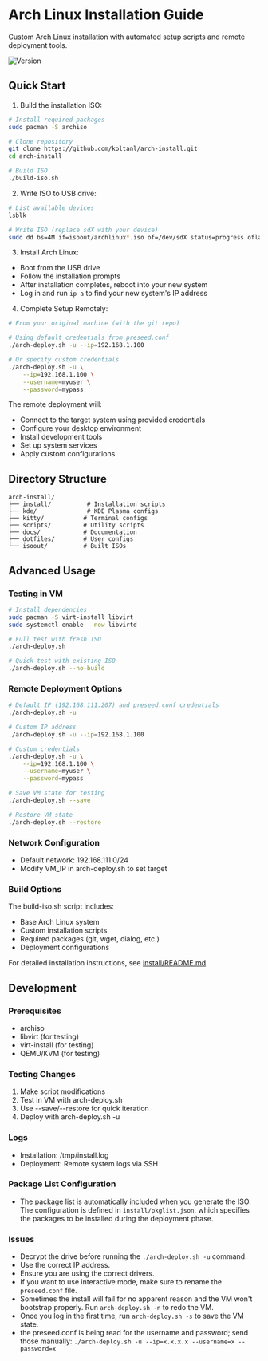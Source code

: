 # Arch Linux Installation Guide

Custom Arch Linux installation with automated setup scripts and remote deployment tools.

![Version](https://img.shields.io/badge/version-1.0.0-blue.svg)

## Quick Start

1. Build the installation ISO:
```bash
# Install required packages
sudo pacman -S archiso

# Clone repository
git clone https://github.com/koltanl/arch-install.git
cd arch-install

# Build ISO
./build-iso.sh
```

2. Write ISO to USB drive:
```bash
# List available devices
lsblk

# Write ISO (replace sdX with your device)
sudo dd bs=4M if=isoout/archlinux*.iso of=/dev/sdX status=progress oflag=sync
```

3. Install Arch Linux:
- Boot from the USB drive
- Follow the installation prompts
- After installation completes, reboot into your new system
- Log in and run `ip a` to find your new system's IP address

4. Complete Setup Remotely:
```bash
# From your original machine (with the git repo)

# Using default credentials from preseed.conf
./arch-deploy.sh -u --ip=192.168.1.100

# Or specify custom credentials
./arch-deploy.sh -u \
    --ip=192.168.1.100 \
    --username=myuser \
    --password=mypass
```

The remote deployment will:
- Connect to the target system using provided credentials
- Configure your desktop environment
- Install development tools
- Set up system services
- Apply custom configurations

## Directory Structure
```
arch-install/
├── install/          # Installation scripts
├── kde/              # KDE Plasma configs
├── kitty/           # Terminal configs
├── scripts/         # Utility scripts
├── docs/            # Documentation
├── dotfiles/        # User configs
└── isoout/          # Built ISOs
```

## Advanced Usage

### Testing in VM
```bash
# Install dependencies
sudo pacman -S virt-install libvirt
sudo systemctl enable --now libvirtd

# Full test with fresh ISO
./arch-deploy.sh

# Quick test with existing ISO
./arch-deploy.sh --no-build
```

### Remote Deployment Options
```bash
# Default IP (192.168.111.207) and preseed.conf credentials
./arch-deploy.sh -u

# Custom IP address
./arch-deploy.sh -u --ip=192.168.1.100

# Custom credentials
./arch-deploy.sh -u \
    --ip=192.168.1.100 \
    --username=myuser \
    --password=mypass

# Save VM state for testing
./arch-deploy.sh --save

# Restore VM state
./arch-deploy.sh --restore
```

### Network Configuration
- Default network: 192.168.111.0/24
- Modify VM_IP in arch-deploy.sh to set target

### Build Options
The build-iso.sh script includes:
- Base Arch Linux system
- Custom installation scripts
- Required packages (git, wget, dialog, etc.)
- Deployment configurations

For detailed installation instructions, see [install/README.md](install/README.md)

## Development

### Prerequisites
- archiso
- libvirt (for testing)
- virt-install (for testing)
- QEMU/KVM (for testing)


### Testing Changes
1. Make script modifications
2. Test in VM with arch-deploy.sh
3. Use --save/--restore for quick iteration
4. Deploy with arch-deploy.sh -u

### Logs
- Installation: /tmp/install.log
- Deployment: Remote system logs via SSH

### Package List Configuration
- The package list is automatically included when you generate the ISO. The configuration is defined in `install/pkglist.json`, which specifies the packages to be installed during the deployment phase.

### Issues

- Decrypt the drive before running the `./arch-deploy.sh -u` command.
- Use the correct IP address.
- Ensure you are using the correct drivers.
- If you want to use interactive mode, make sure to rename the `preseed.conf` file.
- Sometimes the install will fail for no apparent reason and the VM won't bootstrap properly. Run `arch-deploy.sh -n` to redo the VM.
- Once you log in the first time, run `arch-deploy.sh -s` to save the VM state.
- the preseed.conf is being read for the username and password; send those manually: ```./arch-deploy.sh -u --ip=x.x.x.x --username=x --password=x```
